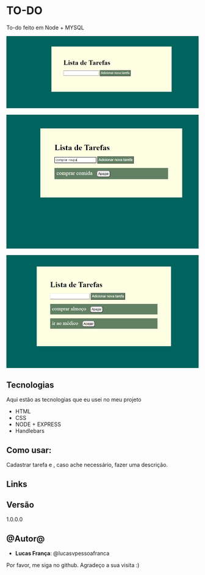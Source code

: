 # TO-DO
To-do feito em Node + MYSQL

![Tela inicial ](https://github.com/lucasvpessoafranca/lista_tarefas/blob/main/lista_tarefa.png)

![resultado](https://github.com/lucasvpessoafranca/lista_tarefas/blob/main/lista_tarefa_2.png)

![resultado](https://github.com/lucasvpessoafranca/lista_tarefas/blob/main/to-do.png)
 
 
 
## Tecnologias
 
Aqui estão as tecnologias que eu usei no meu projeto
 
* HTML
* CSS
* NODE + EXPRESS
* Handlebars
 

## Como usar:
 
Cadastrar tarefa e , caso ache necessário, fazer uma descrição.
 

 
 
## Links

 
 
## Versão
 
1.0.0.0
 
 
## @Autor@
 
* **Lucas França**: @lucasvpessoafranca
 
Por favor, me siga no github.
Agradeço a sua visita :)
